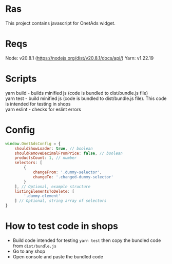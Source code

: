 # Ras

This project contains javascript for OnetAds widget.

# Reqs

Node: v20.8.1 (https://nodejs.org/dist/v20.8.1/docs/api/)
Yarn: v1.22.19

# Scripts

yarn build - builds minified js (code is bundled to dist/bundle.js file) <br/>
yarn test - build minified js (code is bundled to dist/bundle.js file). This code is intended for testing in shops <br/>
yarn eslint - checks for eslint errors

# Config

```javascript
window.OnetAdsConfig = {
    shouldShowLoader: true, // boolean
    shouldRemoveDecimalFromPrice: false, // boolean
    productsCount: 1, // number
    selectors: [
        {
            changeFrom: '.dummy-selector',
            changeTo: '.changed-dummy-selector'
        }
    ], // Optional, example structure
    listingElementsToDelete: [
        '.dummy-element'
    ] // Optional, string array of selectors
}
```

# How to test code in shops

- Build code intended for testing `yarn test` then copy the bundled code from `dist/bundle.js`
- Go to any shop
- Open console and paste the bundled code